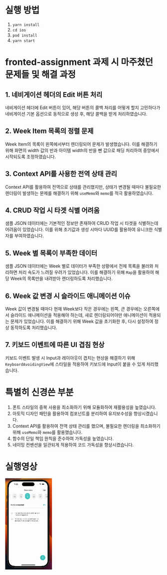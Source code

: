 # 실행 방법

1. `yarn install`
2. `cd ios`
3. `pod install`
4. `yarn start`

# fronted-assignment 과제 시 마주쳤던 문제들 및 해결 과정

## 1. 네비게이션 헤더의 Edit 버튼 처리

네비게이션 헤더에 Edit 버튼이 있어, 해당 버튼의 콜백 처리를 어떻게 할지 고민하다가 네비게이션 기본 옵션으로 동적으로 생성 후, 해당 콜백을 받게 처리하였습니다.

## 2. Week Item 목록의 정렬 문제

Week Item의 목록이 왼쪽에서부터 렌더링되어 문제가 발생했습니다. 이를 해결하기 위해 화면의 width 값의 반과 아이템 width의 반을 뺀 값으로 패딩 처리하여 중앙에서 시작되도록 조정하였습니다.

## 3. Context API를 사용한 전역 상태 관리

Context API를 활용하여 전역으로 상태를 관리했지만, 상태가 변경될 때마다 불필요한 렌더링이 발생하는 문제를 해결하기 위해 `useMemo`와 `memo`를 적극 활용하였습니다.

## 4. CRUD 작업 시 타겟 식별 어려움

샘플 JSON 데이터에는 기본적인 정보만 존재하여 CRUD 작업 시 타겟을 식별하는데 어려움이 있었습니다. 이를 위해 초기값과 생성 시마다 UUID를 활용하여 유니크한 식별자를 부여하였습니다.

## 5. Week 별 목록이 부족한 데이터

샘플 JSON 데이터에는 Week 별로 데이터가 부족한 상황에서 전체 목록을 불러와 처리하면 처리 속도가 느려질 우려가 있었습니다. 이를 해결하기 위해 `Map`을 활용하여 해당 Week의 목록만을 내려받아 렌더링하도록 처리했습니다.

## 6. Week 값 변경 시 슬라이드 애니메이션 이슈

Week 값이 변경될 때마다 현재 Week보다 작은 경우에는 왼쪽, 큰 경우에는 오른쪽에서 슬라이드 애니메이션을 적용해야 하는데, 새로 렌더링되어야만 애니메이션이 적용되는 문제가 있었습니다. 이를 해결하기 위해 Week 값을 초기화한 후, 다시 설정하여 정상 동작하도록 처리했습니다.

## 7. 키보드 이벤트에 따른 UI 겹침 현상

키보드 이벤트 발생 시 Input과 레이아웃이 겹치는 현상을 해결하기 위해 `KeyboardAvoidingView`에 스타일을 적용하여 키보드에 Input이 붙을 수 있게 처리했습니다.

# 특별히 신경쓴 부분

1. 폰트 스타일의 중복 사용을 최소화하기 위해 모듈화하여 재활용성을 높였습니다.
2. 아토믹 디자인 패턴을 활용하여 컴포넌트를 분리하여 유지보수성을 향상시켰습니다.
3. Context API를 활용하여 전역 상태 관리를 했으며, 불필요한 렌더링을 최소화하기 위해 `useMemo`와 `memo`를 활용했습니다.
4. 함수의 단일 책임 원칙을 준수하여 가독성을 높였습니다.
5. 네이밍 컨벤션을 일관되게 적용하여 코드 가독성을 향상시켰습니다.

# 실행영상

![프로젝트 GIF](src/assets/gif/video.gif)
